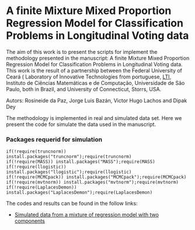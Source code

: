 # A finite Mixture Mixed Proportion Regression Model for Classification Problems in Longitudinal Voting data

The aim of this work is to present the scripts for implement the methodology presented in the manuscript: A finite Mixture Mixed Proportion Regression Model for Classification Problems in Longitudinal Voting data.
This work is the result of a partnership between the Federal University of Ceará ( Laboratory of Innovative Technologies from portuguese, [LTI](https://dmontier.pro.br/lti/), Instituto de Ciências Matemáticas e de Computação, Universidade de São Paulo, both in Brazil, and University of Connecticut, Storrs, USA.


Autors: Rosineide da Paz, Jorge Luis Bazán, Victor Hugo Lachos and Dipak Dey


The methodology is implemented in real and simulated data set. Here we present the code for simulate the data used in the manuscript.


### Packages requerid for simulation


```{r include=FALSE}
if(!require(truncnorm)) install.packages("truncnorm");require(truncnorm) 
if(!require(MASS)) install.packages("MASS");require(MASS) 
if(!require(llogistic)) install.packages("llogistic");require(llogistic) 
if(!require(MCMCpack)) install.packages("MCMCpack");require(MCMCpack) 
if(!require(mvtnorm)) install.packages("mvtnorm");require(mvtnorm)
if(!require(LaplacesDemon)) install.packages("LaplacesDemon");require(LaplacesDemon)

```


The codes and results can be found in the follow links:

* [Simulated data from a mixture of regression model with two components](https://beta.rstudioconnect.com/content/15931)
